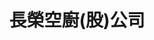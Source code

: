 ---
title: "長榮空廚(股)公司"
description: "長榮空廚(股)公司"
layout: shop
keywords:
  - 美食競賽
  - 台灣美食
  - 美食精選
datePublished: "2025-06-30"
dateModified: "2025-07-02"
city: "桃園市"
district: "大園區"
address: "337桃園市大園區航勤北路3號"
phone: "033513333"
geo: "25.08936789337848, 121.24888007887773"
google_map: "https://maps.app.goo.gl/6tAZubAw5QqV2WAx5"
footinder: ""
official: "https://www.egsc.com.tw/"
award:
  - name: "台北國際牛肉麵節"
    year: "2024"
    entries:
      - group: "調理包組"
        cooking_style: "紅燒"
        rank: ""

---